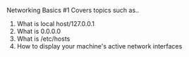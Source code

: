 Networking Basics #1
Covers topics such as..

1. What is local host/127.0.0.1
2. What is 0.0.0.0
3. What is /etc/hosts
4. How to display your machine's active network interfaces
